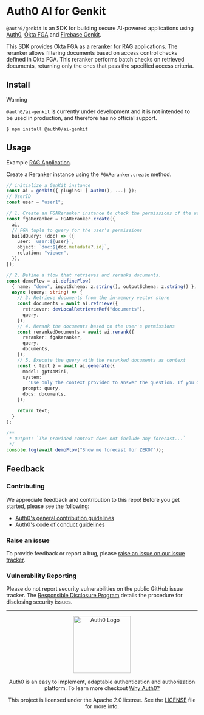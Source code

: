 # Auth0 AI for Genkit

`@auth0/genkit` is an SDK for building secure AI-powered applications using [Auth0](https://www.auth0.ai/), [Okta FGA](https://docs.fga.dev/) and [Firebase Genkit](https://firebase.google.com/docs/genkit).

This SDK provides Okta FGA as a [reranker](https://firebase.google.com/docs/genkit/rag) for RAG applications. The reranker allows filtering documents based on access control checks defined in Okta FGA. This reranker performs batch checks on retrieved documents, returning only the ones that pass the specified access criteria.

## Install

> [!WARNING]
> `@auth0/ai-genkit` is currently under development and it is not intended to be used in production, and therefore has no official support.

```
$ npm install @auth0/ai-genkit
```

## Usage

Example [RAG Application](../../examples/genkit/retrievers-with-fga).

Create a Reranker instance using the `FGAReranker.create` method.

```ts
// initialize a GenKit instance
const ai = genkit({ plugins: [ auth0(), ...] });
// UserID
const user = "user1";

// 1. Create an FGAReranker instance to check the permissions of the user.
const fgaReranker = FGAReranker.create({
  ai,
  // FGA tuple to query for the user's permissions
  buildQuery: (doc) => ({
    user: `user:${user}`,
    object: `doc:${doc.metadata?.id}`,
    relation: "viewer",
  }),
});

// 2. Define a flow that retrieves and reranks documents.
const demoFlow = ai.defineFlow(
  { name: "demo", inputSchema: z.string(), outputSchema: z.string() },
  async (query: string) => {
    // 3. Retrieve documents from the in-memory vector store
    const documents = await ai.retrieve({
      retriever: devLocalRetrieverRef("documents"),
      query,
    });
    // 4. Rerank the documents based on the user's permissions
    const rerankedDocuments = await ai.rerank({
      reranker: fgaReranker,
      query,
      documents,
    });
    // 5. Execute the query with the reranked documents as context
    const { text } = await ai.generate({
      model: gpt4oMini,
      system:
        "Use only the context provided to answer the question. If you don't know, do not make up an answer.",
      prompt: query,
      docs: documents,
    });

    return text;
  }
);

/**
 * Output: `The provided context does not include any forecast...`
 */
console.log(await demoFlow("Show me forecast for ZEKO?"));
```

## Feedback

### Contributing

We appreciate feedback and contribution to this repo! Before you get started, please see the following:

- [Auth0's general contribution guidelines](https://github.com/auth0/open-source-template/blob/master/GENERAL-CONTRIBUTING.md)
- [Auth0's code of conduct guidelines](https://github.com/auth0/open-source-template/blob/master/CODE-OF-CONDUCT.md)

### Raise an issue

To provide feedback or report a bug, please [raise an issue on our issue tracker](https://github.com/auth0-lab/auth0-ai-js/issues).

### Vulnerability Reporting

Please do not report security vulnerabilities on the public GitHub issue tracker. The [Responsible Disclosure Program](https://auth0.com/responsible-disclosure-policy) details the procedure for disclosing security issues.

---

<p align="center">
  <picture>
    <source media="(prefers-color-scheme: light)" srcset="https://cdn.auth0.com/website/sdks/logos/auth0_light_mode.png"   width="150">
    <source media="(prefers-color-scheme: dark)" srcset="https://cdn.auth0.com/website/sdks/logos/auth0_dark_mode.png" width="150">
    <img alt="Auth0 Logo" src="https://cdn.auth0.com/website/sdks/logos/auth0_light_mode.png" width="150">
  </picture>
</p>
<p align="center">Auth0 is an easy to implement, adaptable authentication and authorization platform. To learn more checkout <a href="https://auth0.com/why-auth0">Why Auth0?</a></p>
<p align="center">
This project is licensed under the Apache 2.0 license. See the <a href="/LICENSE"> LICENSE</a> file for more info.</p>
